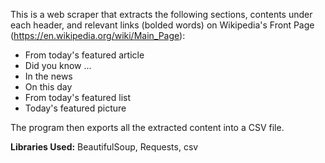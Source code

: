 This is a web scraper that extracts the following sections, contents under each header, and relevant links (bolded words) on Wikipedia's Front Page (https://en.wikipedia.org/wiki/Main_Page):

- From today's featured article
- Did you know ...
- In the news
- On this day
- From today's featured list
- Today's featured picture

The program then exports all the extracted content into a CSV file.

**Libraries Used:** BeautifulSoup, Requests, csv
